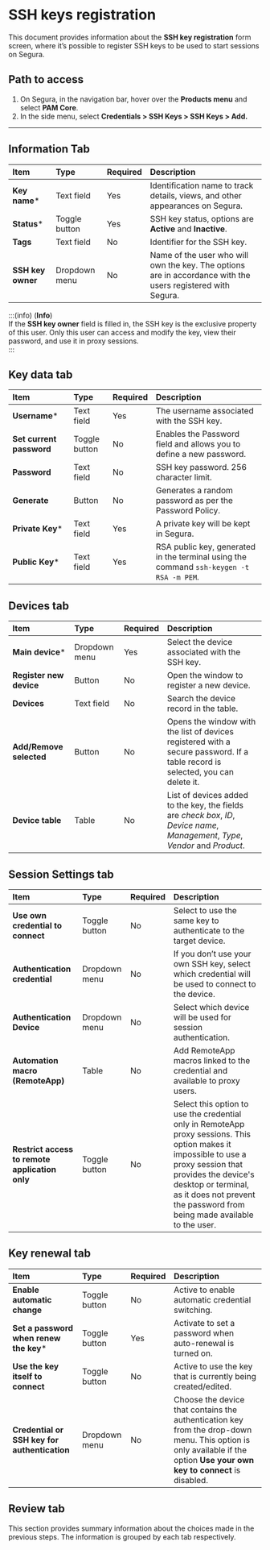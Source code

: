 # SSH keys registration

This document provides information about the **SSH key registration** form screen, where it’s possible to register SSH keys to be used to start sessions on Segura.

## Path to access

1. On Segura, in the navigation bar, hover over the **Products menu** and select **PAM Core**.  
2. In the side menu, select **Credentials > SSH Keys > SSH Keys > Add.**

---
## Information Tab

| **Item** | **Type** | **Required** | **Description** |
| :---- | :---- | :---- | :---- |
| **Key name*** | Text field | Yes | Identification name to track details, views, and other appearances on Segura. |
| **Status*** | Toggle button | Yes | SSH key status, options are **Active** and **Inactive**. |
| **Tags** | Text field | No | Identifier for the SSH key. |
| **SSH key owner** | Dropdown menu | No | Name of the user who will own the key. The options are in accordance with the users registered with Segura. |

:::(info) (**Info**)  
If the **SSH key owner** field is filled in, the SSH key is the exclusive property of this user. Only this user can access and modify the key, view their password, and use it in proxy sessions.  
:::

## Key data tab

| **Item** | **Type** | **Required** | **Description** |
| :---- | :---- | :---- | :---- |
| **Username*** | Text field | Yes | The username associated with the SSH key. |
| **Set current password** | Toggle button | No | Enables the Password field and allows you to define a new password. |
| **Password** | Text field | No | SSH key password. 256 character limit. |
| **Generate** | Button | No | Generates a random password as per the Password Policy. |
| **Private Key*** | Text field | Yes | A private key will be kept in Segura. |
| **Public Key*** | Text field | Yes | RSA public key, generated in the terminal using the command `ssh-keygen -t RSA -m PEM`. |

## Devices tab

| **Item** | **Type** | **Required** | **Description** |
| :---- | :---- | :---- | :---- |
| **Main device*** | Dropdown menu | Yes | Select the device associated with the SSH key. |
| **Register new device** | Button | No | Open the window to register a new device. |
| **Devices** | Text field | No | Search the device record in the table. |
| **Add/Remove selected** | Button | No | Opens the window with the list of devices registered with a secure password. If a table record is selected, you can delete it. |
| **Device table** | Table | No | List of devices added to the key, the fields are *check box*, *ID*, *Device name*, *Management*, *Type*, *Vendor* and *Product*. |

## Session Settings tab

| **Item** | **Type** | **Required** | **Description** |
| :---- | :---- | :---- | :---- |
| **Use own credential to connect** | Toggle button | No | Select to use the same key to authenticate to the target device. |
| **Authentication credential** | Dropdown menu | No | If you don’t use your own SSH key, select which credential will be used to connect to the device. |
| **Authentication Device** | Dropdown menu | No | Select which device will be used for session authentication. |
| **Automation macro (RemoteApp)** | Table | No | Add RemoteApp macros linked to the credential and available to proxy users. |
| **Restrict access to remote application only** | Toggle button | No | Select this option to use the credential only in RemoteApp proxy sessions. This option makes it impossible to use a proxy session that provides the device's desktop or terminal, as it does not prevent the password from being made available to the user. |

## Key renewal tab

| **Item** | **Type** | **Required** | **Description** |
| :---- | :---- | :---- | :---- |
| **Enable automatic change** | Toggle button | No | Active to enable automatic credential switching. |
| **Set a password when renew the key*** | Toggle button | Yes | Activate to set a password when auto-renewal is turned on. |
| **Use the key itself to connect** | Toggle button | No | Active to use the key that is currently being created/edited. |
| **Credential or SSH key for authentication** | Dropdown menu | No | Choose the device that contains the authentication key from the drop-down menu. This option is only available if the option **Use your own key to connect** is disabled. |

## Review tab  
This section provides summary information about the choices made in the previous steps. The information is grouped by each tab respectively.